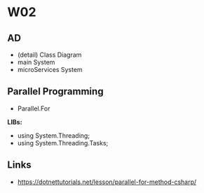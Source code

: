 
# W02

## AD 
- (detail) Class Diagram
- main System
- microServices System

## Parallel Programming 
- Parallel.For

**LIBs:**
- using System.Threading;
- using System.Threading.Tasks;
  
## Links
- https://dotnettutorials.net/lesson/parallel-for-method-csharp/ 
